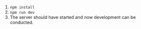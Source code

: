 1. `npm install`
2. `npm run dev`
3. The server should have started and now development can be conducted.
